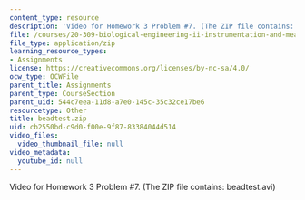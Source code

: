 ```yaml
---
content_type: resource
description: 'Video for Homework 3 Problem #7. (The ZIP file contains: beadtest.avi)'
file: /courses/20-309-biological-engineering-ii-instrumentation-and-measurement-fall-2006/cb2550bdc9d0f00e9f8783384044d514_beadtest.zip
file_type: application/zip
learning_resource_types:
- Assignments
license: https://creativecommons.org/licenses/by-nc-sa/4.0/
ocw_type: OCWFile
parent_title: Assignments
parent_type: CourseSection
parent_uid: 544c7eea-11d8-a7e0-145c-35c32ce17be6
resourcetype: Other
title: beadtest.zip
uid: cb2550bd-c9d0-f00e-9f87-83384044d514
video_files:
  video_thumbnail_file: null
video_metadata:
  youtube_id: null
---
```

Video for Homework 3 Problem #7. (The ZIP file contains: beadtest.avi)